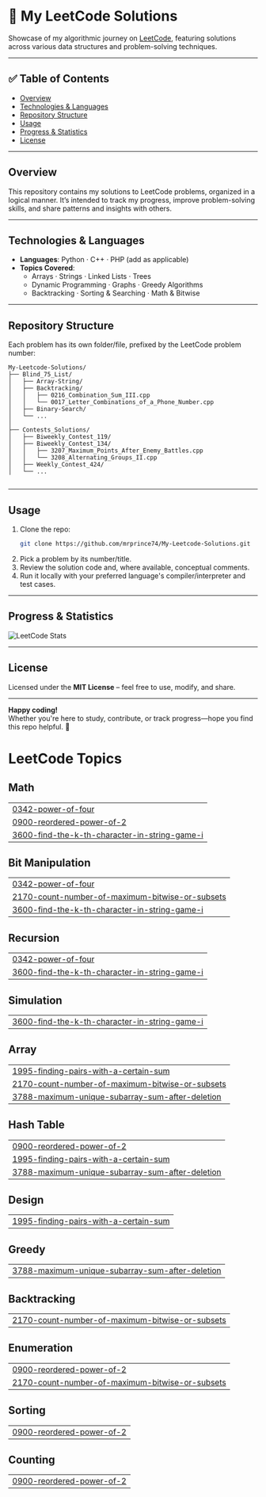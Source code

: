 
# 🧩 My LeetCode Solutions

Showcase of my algorithmic journey on [LeetCode](https://leetcode.com), featuring solutions across various data structures and problem-solving techniques.

---

## ✅ Table of Contents

- [Overview](#overview)  
- [Technologies & Languages](#technologies--languages)  
- [Repository Structure](#repository-structure)  
- [Usage](#usage)  
- [Progress & Statistics](#progress--statistics)  
- [License](#license)

---

## Overview

This repository contains my solutions to LeetCode problems, organized in a logical manner. It’s intended to track my progress, improve problem-solving skills, and share patterns and insights with others.

---

## Technologies & Languages

- **Languages**: Python · C++ · PHP (add as applicable)
- **Topics Covered**:
  - Arrays · Strings · Linked Lists · Trees
  - Dynamic Programming · Graphs · Greedy Algorithms
  - Backtracking · Sorting & Searching · Math & Bitwise

---

## Repository Structure

Each problem has its own folder/file, prefixed by the LeetCode problem number:

```
My-Leetcode-Solutions/
├── Blind_75_List/
│   ├── Array-String/
│   ├── Backtracking/
│   │   ├── 0216_Combination_Sum_III.cpp
│   │   └── 0017_Letter_Combinations_of_a_Phone_Number.cpp
│   ├── Binary-Search/
│   └── ...
│
├── Contests_Solutions/
│   ├── Biweekly_Contest_119/
│   ├── Biweekly_Contest_134/
│   │   ├── 3207_Maximum_Points_After_Enemy_Battles.cpp
│   │   └── 3208_Alternating_Groups_II.cpp
│   ├── Weekly_Contest_424/
│   └── ...


```


---

## Usage

1. Clone the repo:
    ```bash
    git clone https://github.com/mrprince74/My-Leetcode-Solutions.git
    ```
2. Pick a problem by its number/title.
3. Review the solution code and, where available, conceptual comments.
4. Run it locally with your preferred language's compiler/interpreter and test cases.

---


## Progress & Statistics


![LeetCode Stats](https://leetcard.jacoblin.cool/mrprince22?theme=unicorn&font=Noto%20Sans%20KR&ext=activity)


---


## License

Licensed under the **MIT License** – feel free to use, modify, and share.

---

**Happy coding!**  
Whether you're here to study, contribute, or track progress—hope you find this repo helpful. 🚀

<!---LeetCode Topics Start-->
# LeetCode Topics
## Math
|  |
| ------- |
| [0342-power-of-four](https://github.com/mrprince74/My-Leetcode-Solutions/tree/master/0342-power-of-four) |
| [0900-reordered-power-of-2](https://github.com/mrprince74/My-Leetcode-Solutions/tree/master/0900-reordered-power-of-2) |
| [3600-find-the-k-th-character-in-string-game-i](https://github.com/mrprince74/My-Leetcode-Solutions/tree/master/3600-find-the-k-th-character-in-string-game-i) |
## Bit Manipulation
|  |
| ------- |
| [0342-power-of-four](https://github.com/mrprince74/My-Leetcode-Solutions/tree/master/0342-power-of-four) |
| [2170-count-number-of-maximum-bitwise-or-subsets](https://github.com/mrprince74/My-Leetcode-Solutions/tree/master/2170-count-number-of-maximum-bitwise-or-subsets) |
| [3600-find-the-k-th-character-in-string-game-i](https://github.com/mrprince74/My-Leetcode-Solutions/tree/master/3600-find-the-k-th-character-in-string-game-i) |
## Recursion
|  |
| ------- |
| [0342-power-of-four](https://github.com/mrprince74/My-Leetcode-Solutions/tree/master/0342-power-of-four) |
| [3600-find-the-k-th-character-in-string-game-i](https://github.com/mrprince74/My-Leetcode-Solutions/tree/master/3600-find-the-k-th-character-in-string-game-i) |
## Simulation
|  |
| ------- |
| [3600-find-the-k-th-character-in-string-game-i](https://github.com/mrprince74/My-Leetcode-Solutions/tree/master/3600-find-the-k-th-character-in-string-game-i) |
## Array
|  |
| ------- |
| [1995-finding-pairs-with-a-certain-sum](https://github.com/mrprince74/My-Leetcode-Solutions/tree/master/1995-finding-pairs-with-a-certain-sum) |
| [2170-count-number-of-maximum-bitwise-or-subsets](https://github.com/mrprince74/My-Leetcode-Solutions/tree/master/2170-count-number-of-maximum-bitwise-or-subsets) |
| [3788-maximum-unique-subarray-sum-after-deletion](https://github.com/mrprince74/My-Leetcode-Solutions/tree/master/3788-maximum-unique-subarray-sum-after-deletion) |
## Hash Table
|  |
| ------- |
| [0900-reordered-power-of-2](https://github.com/mrprince74/My-Leetcode-Solutions/tree/master/0900-reordered-power-of-2) |
| [1995-finding-pairs-with-a-certain-sum](https://github.com/mrprince74/My-Leetcode-Solutions/tree/master/1995-finding-pairs-with-a-certain-sum) |
| [3788-maximum-unique-subarray-sum-after-deletion](https://github.com/mrprince74/My-Leetcode-Solutions/tree/master/3788-maximum-unique-subarray-sum-after-deletion) |
## Design
|  |
| ------- |
| [1995-finding-pairs-with-a-certain-sum](https://github.com/mrprince74/My-Leetcode-Solutions/tree/master/1995-finding-pairs-with-a-certain-sum) |
## Greedy
|  |
| ------- |
| [3788-maximum-unique-subarray-sum-after-deletion](https://github.com/mrprince74/My-Leetcode-Solutions/tree/master/3788-maximum-unique-subarray-sum-after-deletion) |
## Backtracking
|  |
| ------- |
| [2170-count-number-of-maximum-bitwise-or-subsets](https://github.com/mrprince74/My-Leetcode-Solutions/tree/master/2170-count-number-of-maximum-bitwise-or-subsets) |
## Enumeration
|  |
| ------- |
| [0900-reordered-power-of-2](https://github.com/mrprince74/My-Leetcode-Solutions/tree/master/0900-reordered-power-of-2) |
| [2170-count-number-of-maximum-bitwise-or-subsets](https://github.com/mrprince74/My-Leetcode-Solutions/tree/master/2170-count-number-of-maximum-bitwise-or-subsets) |
## Sorting
|  |
| ------- |
| [0900-reordered-power-of-2](https://github.com/mrprince74/My-Leetcode-Solutions/tree/master/0900-reordered-power-of-2) |
## Counting
|  |
| ------- |
| [0900-reordered-power-of-2](https://github.com/mrprince74/My-Leetcode-Solutions/tree/master/0900-reordered-power-of-2) |
<!---LeetCode Topics End-->